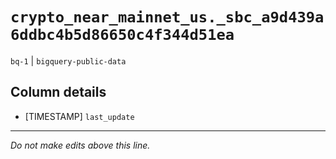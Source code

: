 # `crypto_near_mainnet_us._sbc_a9d439a6ddbc4b5d86650c4f344d51ea`
`bq-1` | `bigquery-public-data`

## Column details
* [TIMESTAMP] `last_update`

-------------------------------------------------------------------------------
*Do not make edits above this line.*

